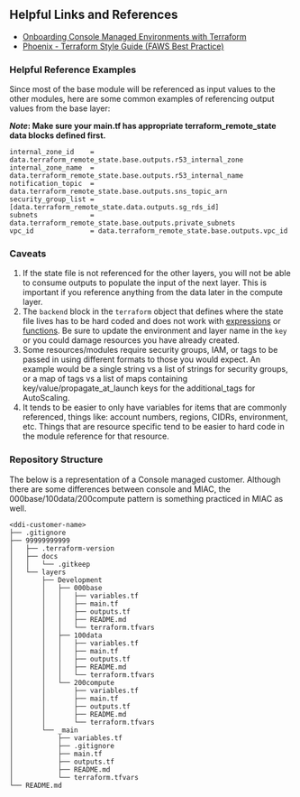 ## Helpful Links and References

* [Onboarding Console Managed Environments with Terraform](https://one.rackspace.com/pages/viewpage.action?spaceKey=maws&title=Onboarding+Console+Managed+Environments+with+Terraform)
* [Phoenix - Terraform Style Guide (FAWS Best Practice)](https://one.rackspace.com/pages/viewpage.action?pageId=558926488&searchId=7FKBFETJQ)

### Helpful Reference Examples

Since most of the base module will be referenced as input values to the other modules, here are some common examples of referencing output values from the base layer:

**_Note_: Make sure your main.tf has appropriate terraform_remote_state data blocks defined first.**

```
internal_zone_id    = data.terraform_remote_state.base.outputs.r53_internal_zone
internal_zone_name  = data.terraform_remote_state.base.outputs.r53_internal_name
notification_topic  = data.terraform_remote_state.base.outputs.sns_topic_arn
security_group_list = [data.terraform_remote_state.data.outputs.sg_rds_id]
subnets             = data.terraform_remote_state.base.outputs.private_subnets
vpc_id              = data.terraform_remote_state.base.outputs.vpc_id
```

### Caveats

1. If the state file is not referenced for the other layers, you will not be able to consume outputs to populate the input of the next layer. This is important if you reference anything from the data later in the compute layer.
1. The `backend` block in the `terraform` object that defines where the state file lives has to be hard coded and does not work with [expressions](https://www.terraform.io/docs/configuration/expressions.html) or [functions](https://www.terraform.io/docs/configuration/functions.html). Be sure to update the environment and layer name in the `key` or you could damage resources you have already created.
1. Some resources/modules require security groups, IAM, or tags to be passed in using different formats to those you would expect. An example would be a single string vs a list of strings for security groups, or a map of tags vs a list of maps containing key/value/propagate_at_launch keys for the additional_tags for AutoScaling.
1. It tends to be easier to only have variables for items that are commonly referenced, things like: account numbers, regions, CIDRs, environment, etc. Things that are resource specific tend to be easier to hard code in the module reference for that resource.

### Repository Structure

The below is a representation of a Console managed customer. Although there are some differences between console and MIAC, the 000base/100data/200compute pattern is something practiced in MIAC as well.

```
<ddi-customer-name>
├── .gitignore
├── 99999999999
│   ├── .terraform-version
│   ├── docs
│   │   └── .gitkeep
│   └── layers
│       ├── Development
│       │   ├── 000base
│       │   │   ├── variables.tf
│       │   │   ├── main.tf
│       │   │   ├── outputs.tf
│       │   │   ├── README.md
│       │   │   └── terraform.tfvars
│       │   ├── 100data
│       │   │   ├── variables.tf
│       │   │   ├── main.tf
│       │   │   ├── outputs.tf
│       │   │   ├── README.md
│       │   │   └── terraform.tfvars
│       │   └── 200compute
│       │       ├── variables.tf
│       │       ├── main.tf
│       │       ├── outputs.tf
│       │       ├── README.md
│       │       └── terraform.tfvars
│       └── _main
│           ├── variables.tf
│           ├── .gitignore
│           ├── main.tf
│           ├── outputs.tf
│           ├── README.md
│           └── terraform.tfvars
└── README.md
```
